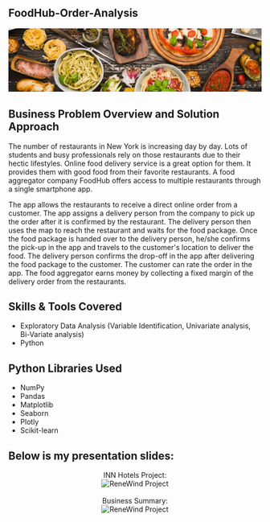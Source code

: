 ## FoodHub-Order-Analysis

<img src="https://github.com/Nkunim2023/FoodHub-Order-Analysis/blob/main/Foodhub.png?raw=true" alt=" FoodHub-Order-Analysis Project"/>

<h2>Business Problem Overview and Solution Approach</h2>
<p>The number of restaurants in New York is increasing day by day. Lots of students and busy professionals rely on those restaurants due to their hectic lifestyles. Online food delivery service is a great option for them. It provides them with good food from their favorite restaurants. A food aggregator company FoodHub offers access to multiple restaurants through a single smartphone app.</p>
<p>The app allows the restaurants to receive a direct online order from a customer. The app assigns a delivery person from the company to pick up the order after it is confirmed by the restaurant. The delivery person then uses the map to reach the restaurant and waits for the food package. Once the food package is handed over to the delivery person, he/she confirms the pick-up in the app and travels to the customer's location to deliver the food. The delivery person confirms the drop-off in the app after delivering the food package to the customer. The customer can rate the order in the app. The food aggregator earns money by collecting a fixed margin of the delivery order from the restaurants.</p>

<h2>Skills & Tools Covered</h2>

- Exploratory Data Analysis (Variable Identification, Univariate analysis, Bi-Variate analysis)
- Python

## Python Libraries Used
- NumPy
- Pandas
- Matplotlib
- Seaborn
- Plotly
- Scikit-learn

<h2>Below is my presentation slides:</h2>

<p align="center">
INN Hotels Project: <br/>
<img src=".png" height="80%" width="80%" alt="ReneWind Project"/>
<br />
<br />
Business Summary: <br/>
<img src=".png" height="80%" width="80%" alt="ReneWind Project"/>
<br />





<!--
 ```diff
- text in red
+ text in green
! text in orange
# text in gray
@@ text in purple (and bold)@@
```
--!>
